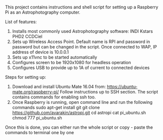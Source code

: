 This project contains instructions and shell script for setting up a Raspberry Pi as an Astrophotography computer.

List of features:
1. Installs most commonly used Astrophotography software:
INDI
Kstars
PHD2
CCDCiel
2. Sets up Wireless Access Point. Default name is RPI and password in password but can be changed in the script. Once connected to WAP,  IP address of device is 10.0.0.1
3. Sets up x11vnc to be started automatically
4. Configures screen to be 1920x1080 for headless operation
5. Configures USB to provide up to 1A of current to connected devices

Steps for setting up:
1. Download and install Ubuntu Mate 16.04 from:
https://ubuntu-mate.org/raspberry-pi/
Follow instructions up to SSH section. The script contains commands for enabling ssh too. 
2. Once Raspberry is running, open command line and run the following commands
sudo apt-get install git
git clone https://github.com/avarakin/astropi.git
cd astropi
cat pi_ubuntu.sh
chmod 777 pi_ubuntu.sh

Once this is done, you can either run the whole script or copy - paste the commands to terminal one by one

